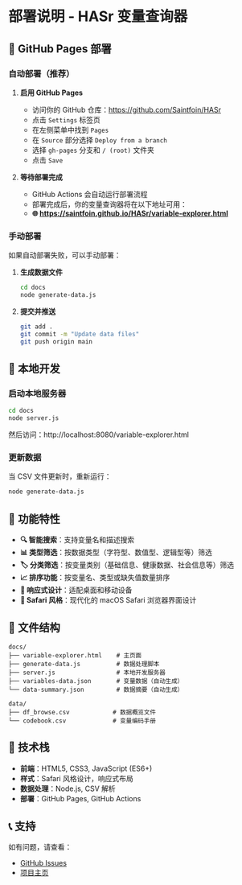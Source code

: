 # 部署说明 - HASr 变量查询器

## 🚀 GitHub Pages 部署

### 自动部署（推荐）

1. **启用 GitHub Pages**
   - 访问你的 GitHub 仓库：https://github.com/Saintfoin/HASr
   - 点击 `Settings` 标签页
   - 在左侧菜单中找到 `Pages`
   - 在 `Source` 部分选择 `Deploy from a branch`
   - 选择 `gh-pages` 分支和 `/ (root)` 文件夹
   - 点击 `Save`

2. **等待部署完成**
   - GitHub Actions 会自动运行部署流程
   - 部署完成后，你的变量查询器将在以下地址可用：
   - **🌐 https://saintfoin.github.io/HASr/variable-explorer.html**

### 手动部署

如果自动部署失败，可以手动部署：

1. **生成数据文件**
   ```bash
   cd docs
   node generate-data.js
   ```

2. **提交并推送**
   ```bash
   git add .
   git commit -m "Update data files"
   git push origin main
   ```

## 📱 本地开发

### 启动本地服务器
```bash
cd docs
node server.js
```

然后访问：http://localhost:8080/variable-explorer.html

### 更新数据
当 CSV 文件更新时，重新运行：
```bash
node generate-data.js
```

## 🎯 功能特性

- **🔍 智能搜索**：支持变量名和描述搜索
- **📊 类型筛选**：按数据类型（字符型、数值型、逻辑型等）筛选
- **🏷️ 分类筛选**：按变量类别（基础信息、健康数据、社会信息等）筛选
- **📈 排序功能**：按变量名、类型或缺失值数量排序
- **📱 响应式设计**：适配桌面和移动设备
- **🎨 Safari 风格**：现代化的 macOS Safari 浏览器界面设计

## 📁 文件结构

```
docs/
├── variable-explorer.html    # 主页面
├── generate-data.js          # 数据处理脚本
├── server.js                 # 本地开发服务器
├── variables-data.json       # 变量数据（自动生成）
└── data-summary.json         # 数据摘要（自动生成）

data/
├── df_browse.csv            # 数据概览文件
└── codebook.csv             # 变量编码手册
```

## 🔧 技术栈

- **前端**：HTML5, CSS3, JavaScript (ES6+)
- **样式**：Safari 风格设计，响应式布局
- **数据处理**：Node.js, CSV 解析
- **部署**：GitHub Pages, GitHub Actions

## 📞 支持

如有问题，请查看：
- [GitHub Issues](https://github.com/Saintfoin/HASr/issues)
- [项目主页](https://saintfoin.github.io/HASr/)